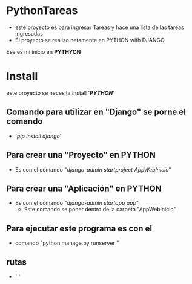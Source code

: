# PythonTareas
- este proyecto es para ingresar Tareas y hace una lista de las 
tareas ingresadas
- El proyecto se realizo netamente en PYTHON with DJANGO  


Ese es mi inicio en **PYTHYON** 

# Install

este proyecto  se necesita install '**_PYTHON_**'

## Comando para utilizar en "Django" se porne el comando 

- '_pip install django_'

## Para crear una "Proyecto" en PYTHON  
- Es con el comando "_django-admin startproject AppWebInicio_"

## Para crear una "Aplicación" en PYTHON  
- Es con el comando "_django-admin startapp app_"
  - Este comando se poner dentro de la carpeta "AppWebInicio"


## Para ejecutar este programa es con el
- comando "python manage.py runserver "

## rutas 
- ' '
